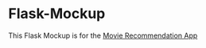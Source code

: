 # Flask-Mockup

This Flask Mockup is for the [Movie Recommendation App](https://github.com/Alien178/Movie-Recommendation-App)
